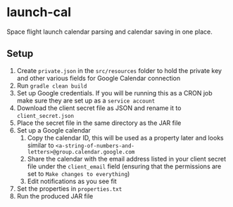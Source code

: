 # launch-cal
Space flight launch calendar parsing and calendar saving in one place.

## Setup
1. Create `private.json` in the `src/resources` folder to hold the private key and other 
    various fields for Google Calendar connection
2. Run `gradle clean build`
3. Set up Google credentials. If you will be running this as a CRON job make sure they are set up as a `service account`
4. Download the client secret file as JSON and rename it to `client_secret.json`
5. Place the secret file in the same directory as the JAR file
6. Set up a Google calendar
    1. Copy the calendar ID, this will be used as a property later and looks similar to `<a-string-of-numbers-and-letters>@group.calendar.google.com`
    2. Share the calendar with the email address listed in your client secret file under the `client_email` field (ensuring that the permissions are set to `Make changes to everything`)
    3. Edit notifications as you see fit
7. Set the properties in `properties.txt`
8. Run the produced JAR file
